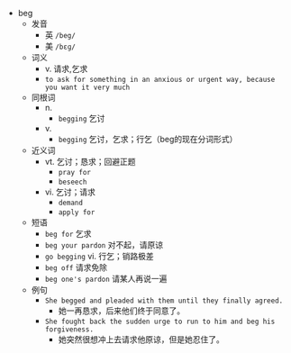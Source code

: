 - beg
  - 发音
    - 英 `/beg/`
    - 美 `/bɛɡ/`
  - 词义
    - v. 请求,乞求
    - `to ask for something in an anxious or urgent way, because you want it very much`
  - 同根词
    - n.
      - `begging` 乞讨
    - v.
      - `begging` 乞讨，乞求；行乞（beg的现在分词形式）
  - 近义词
    - vt. 乞讨；恳求；回避正题
      - `pray for`
      - `beseech`
    - vi. 乞讨；请求
      - `demand`
      - `apply for`
  - 短语
    - `beg for` 乞求 
    - `beg your pardon` 对不起，请原谅 
    - `go begging` vi. 行乞；销路极差 
    - `beg off` 请求免除 
    - `beg one's pardon` 请某人再说一遍 
  - 例句
    - `She begged and pleaded with them until they finally agreed.`
      - 她一再恳求，后来他们终于同意了。
    - `She fought back the sudden urge to run to him and beg his forgiveness.`
      - 她突然很想冲上去请求他原谅，但是她忍住了。

